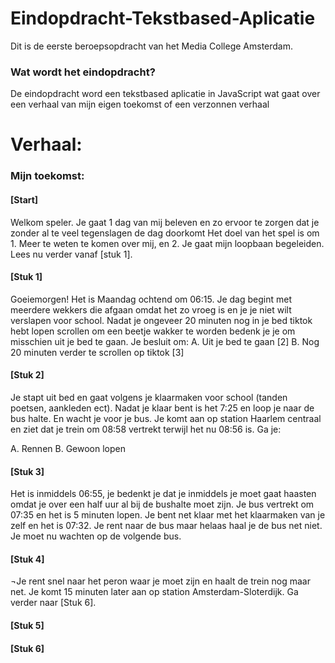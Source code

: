 # Eindopdracht-Tekstbased-Aplicatie
Dit is de eerste beroepsopdracht van het Media College Amsterdam.

### Wat wordt het eindopdracht?
De eindopdracht word een tekstbased aplicatie in JavaScript wat gaat over een verhaal van mijn eigen toekomst of een verzonnen verhaal

# Verhaal:
### Mijn toekomst:

#### [Start]
Welkom speler. Je gaat 1 dag van mij beleven en zo ervoor te zorgen dat je zonder al te veel tegenslagen de dag doorkomt Het doel van het spel is om 1. Meer te weten te komen over mij, en 2. Je gaat mijn loopbaan begeleiden. Lees nu verder vanaf [stuk 1].

#### [Stuk 1]
Goeiemorgen! Het is Maandag ochtend om 06:15. Je dag begint met meerdere wekkers die afgaan omdat het zo vroeg is en je je niet wilt verslapen voor school. Nadat je ongeveer 20 minuten nog in je bed tiktok hebt lopen scrollen om een beetje wakker te worden bedenk je je om misschien uit je bed te gaan. Je besluit om:
A.	Uit je bed te gaan [2]
B.	Nog 20 minuten verder te scrollen op tiktok [3]

#### [Stuk 2]
Je stapt uit bed en gaat volgens je klaarmaken voor school (tanden poetsen, aankleden ect). Nadat je klaar bent is het 7:25 en loop je naar de bus halte. En wacht je voor je bus. Je komt aan op station Haarlem centraal en ziet dat je trein om 08:58 vertrekt terwijl het nu 08:56 is. Ga je:

A.	Rennen
B.	Gewoon lopen

#### [Stuk 3]
Het is inmiddels 06:55, je bedenkt je dat je inmiddels je moet gaat haasten omdat je over een half uur al bij de bushalte moet zijn. Je bus vertrekt om 07:35 en het is 5 minuten lopen. Je bent net klaar met het klaarmaken van je zelf en het is 07:32. Je rent naar de bus maar helaas haal je de bus net niet. Je moet nu wachten op de volgende bus. 

#### [Stuk 4]
¬Je rent snel naar het peron waar je moet zijn en haalt de trein nog maar net. Je komt 15 minuten later aan op station Amsterdam-Sloterdijk. Ga verder naar [Stuk 6].

#### [Stuk 5]

#### [Stuk 6]



